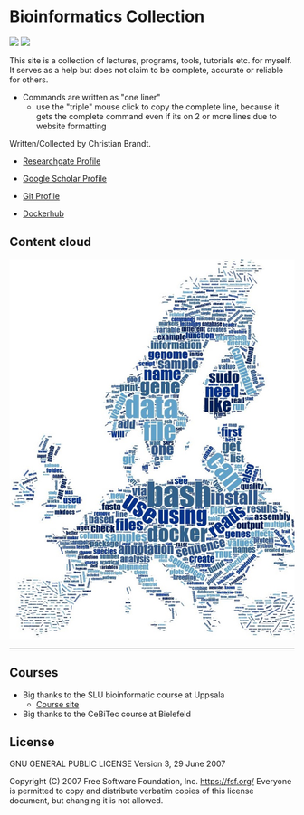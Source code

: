 # Bioinformatics Collection

![](https://img.shields.io/badge/made%20with-mkdocs-blue.svg)
![](https://img.shields.io/badge/licence-GPL--3.0-lightgrey.svg)

This site is a collection of lectures, programs, tools, tutorials etc. for myself.
It serves as a help but does not claim to be complete, accurate or reliable for others.

* Commands are written as "one liner"
  * use the "triple" mouse click to copy the complete line, because it gets the complete command even if its on 2 or more lines due to website formatting


Written/Collected by Christian Brandt.

* [Researchgate Profile](https://www.researchgate.net/profile/Christian_Brandt5)

* [Google Scholar Profile](https://scholar.google.se/citations?user=YSWxKeoAAAAJ&hl=en)

* [Git Profile](https://github.com/replikation)

* [Dockerhub](https://hub.docker.com/u/replikation/)

## Content cloud

![picture](img/20181019_110008.jpg)

____
## Courses

* Big thanks to the SLU bioinformatic course at Uppsala
    - [Course site](https://sgbc.github.io/course/)
* Big thanks to the CeBiTec course at Bielefeld

## License

GNU GENERAL PUBLIC LICENSE
   Version 3, 29 June 2007

Copyright (C) 2007 Free Software Foundation, Inc. <https://fsf.org/>
Everyone is permitted to copy and distribute verbatim copies
of this license document, but changing it is not allowed.
